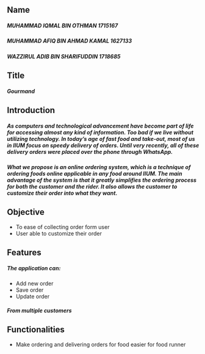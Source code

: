 ## Name
##### MUHAMMAD IQMAL BIN OTHMAN 1715167
##### MUHAMMAD AFIQ BIN AHMAD KAMAL 1627133
##### WAZZIRUL ADIB BIN SHARIFUDDIN 1718685

## Title
##### Gourmand

## Introduction
##### As computers and technological advancement have become part of life for accessing almost any kind of information. Too bad if we live without utilizing technology. In today’s age of fast food and take-out, most of us in IIUM focus on speedy delivery of orders. Until very recently, all of these delivery orders were placed over the phone through **WhatsApp**.

##### What we propose is an online ordering system, which is a technique of ordering foods online applicable in any food around IIUM. The main advantage of the system is that it greatly simplifies the ordering process for both the customer and the rider. It also allows the customer to customize their order into what they want.


## Objective
+ To ease of collecting order form user
+ User able to customize their order


## Features
##### The application can:
+ Add new order
+ Save order
+ Update order
##### From multiple customers


## Functionalities
+ Make ordering and delivering orders for food easier for food runner
